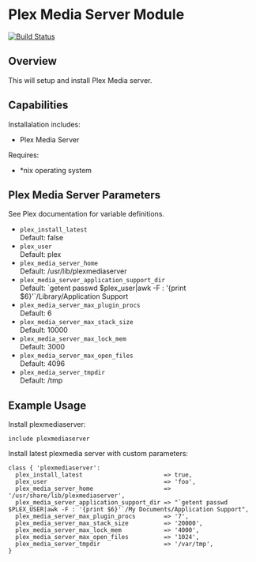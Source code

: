 # Plex Media Server  Module
[![Build Status](https://travis-ci.org/WhatsARanjit/plex-media-server.svg)](https://travis-ci.org/WhatsARanjit/plex-media-server)

## Overview

This will setup and install Plex Media server.

## Capabilities

Installalation includes:

- Plex Media Server

Requires:

- *nix operating system

## Plex Media Server Parameters
See Plex documentation for variable definitions.

* `plex_install_latest`<br />
  Default: false
* `plex_user`<br />
Default: plex
* `plex_media_server_home`<br />
Default: /usr/lib/plexmediaserver
* `plex_media_server_application_support_dir`<br />
Default: \`getent passwd $plex_user|awk -F : '{print $6}'`/Library/Application Support
* `plex_media_server_max_plugin_procs`<br />
Default: 6
* `plex_media_server_max_stack_size`<br />
Default: 10000
* `plex_media_server_max_lock_mem`<br />
Default: 3000
* `plex_media_server_max_open_files`<br />
Default: 4096
* `plex_media_server_tmpdir`<br />
Default: /tmp

## Example Usage

Install plexmediaserver:

```puppet
include plexmediaserver
```

Install latest plexmedia server with custom parameters:

```puppet
class { 'plexmediaserver':
  plex_install_latest                       => true,
  plex_user                                 => 'foo',
  plex_media_server_home                    => '/usr/share/lib/plexmediaserver',
  plex_media_server_application_support_dir => "`getent passwd $PLEX_USER|awk -F : '{print $6}'`/My Documents/Application Support",
  plex_media_server_max_plugin_procs        => '7',
  plex_media_server_max_stack_size          => '20000',
  plex_media_server_max_lock_mem            => '4000',
  plex_media_server_max_open_files          => '1024',
  plex_media_server_tmpdir                  => '/var/tmp',
}
```
